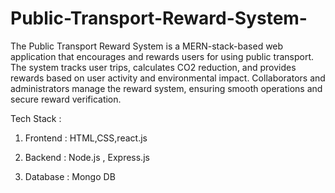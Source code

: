 # Public-Transport-Reward-System-
The Public Transport Reward System is a MERN-stack-based web application that encourages and rewards users for using public transport. The system tracks user trips, calculates CO2 reduction, and provides rewards based on user activity and environmental impact. Collaborators and administrators manage the reward system, ensuring smooth operations and secure reward verification.

Tech Stack : 
1) Frontend :
HTML,CSS,react.js

2) Backend : 
Node.js , Express.js 

3) Database : 
Mongo DB 